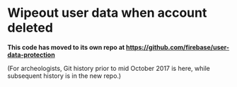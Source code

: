 # Wipeout user data when account deleted

**This code has moved to its own repo at
https://github.com/firebase/user-data-protection**

(For archeologists, Git history prior to mid October 2017 is here, while
subsequent history is in the new repo.)
